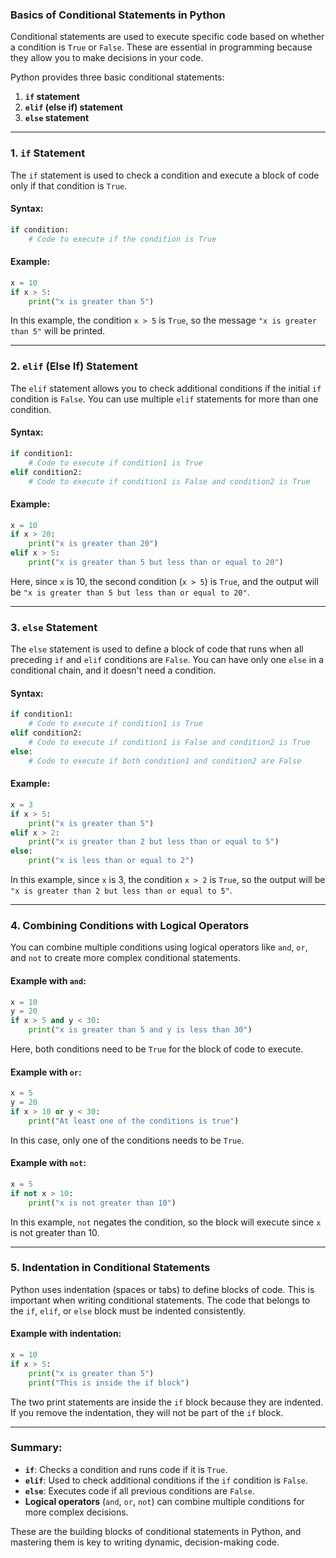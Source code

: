 ### Basics of Conditional Statements in Python

Conditional statements are used to execute specific code based on whether a condition is `True` or `False`. These are essential in programming because they allow you to make decisions in your code.

Python provides three basic conditional statements:

1. **`if` statement**
2. **`elif` (else if) statement**
3. **`else` statement**

---

### 1. **`if` Statement**

The `if` statement is used to check a condition and execute a block of code only if that condition is `True`.

#### Syntax:
```python
if condition:
    # Code to execute if the condition is True
```

#### Example:
```python
x = 10
if x > 5:
    print("x is greater than 5")
```

In this example, the condition `x > 5` is `True`, so the message `"x is greater than 5"` will be printed.

---

### 2. **`elif` (Else If) Statement**

The `elif` statement allows you to check additional conditions if the initial `if` condition is `False`. You can use multiple `elif` statements for more than one condition.

#### Syntax:
```python
if condition1:
    # Code to execute if condition1 is True
elif condition2:
    # Code to execute if condition1 is False and condition2 is True
```

#### Example:
```python
x = 10
if x > 20:
    print("x is greater than 20")
elif x > 5:
    print("x is greater than 5 but less than or equal to 20")
```

Here, since `x` is 10, the second condition (`x > 5`) is `True`, and the output will be `"x is greater than 5 but less than or equal to 20"`.

---

### 3. **`else` Statement**

The `else` statement is used to define a block of code that runs when all preceding `if` and `elif` conditions are `False`. You can have only one `else` in a conditional chain, and it doesn't need a condition.

#### Syntax:
```python
if condition1:
    # Code to execute if condition1 is True
elif condition2:
    # Code to execute if condition1 is False and condition2 is True
else:
    # Code to execute if both condition1 and condition2 are False
```

#### Example:
```python
x = 3
if x > 5:
    print("x is greater than 5")
elif x > 2:
    print("x is greater than 2 but less than or equal to 5")
else:
    print("x is less than or equal to 2")
```

In this example, since `x` is 3, the condition `x > 2` is `True`, so the output will be `"x is greater than 2 but less than or equal to 5"`.

---

### 4. **Combining Conditions with Logical Operators**

You can combine multiple conditions using logical operators like `and`, `or`, and `not` to create more complex conditional statements.

#### Example with `and`:
```python
x = 10
y = 20
if x > 5 and y < 30:
    print("x is greater than 5 and y is less than 30")
```

Here, both conditions need to be `True` for the block of code to execute.

#### Example with `or`:
```python
x = 5
y = 20
if x > 10 or y < 30:
    print("At least one of the conditions is true")
```

In this case, only one of the conditions needs to be `True`.

#### Example with `not`:
```python
x = 5
if not x > 10:
    print("x is not greater than 10")
```

In this example, `not` negates the condition, so the block will execute since `x` is not greater than 10.

---

### 5. **Indentation in Conditional Statements**

Python uses indentation (spaces or tabs) to define blocks of code. This is important when writing conditional statements. The code that belongs to the `if`, `elif`, or `else` block must be indented consistently.

#### Example with indentation:
```python
x = 10
if x > 5:
    print("x is greater than 5")
    print("This is inside the if block")
```

The two print statements are inside the `if` block because they are indented. If you remove the indentation, they will not be part of the `if` block.

---

### Summary:

- **`if`**: Checks a condition and runs code if it is `True`.
- **`elif`**: Used to check additional conditions if the `if` condition is `False`.
- **`else`**: Executes code if all previous conditions are `False`.
- **Logical operators** (`and`, `or`, `not`) can combine multiple conditions for more complex decisions.

These are the building blocks of conditional statements in Python, and mastering them is key to writing dynamic, decision-making code.